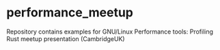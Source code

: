# performance_meetup
Repository contains examples for GNU/Linux Performance tools: Profiling Rust meetup presentation (CambridgeUK)

